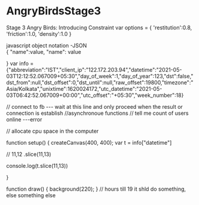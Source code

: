# AngryBirdsStage3
Stage 3 Angry Birds: Introducing Constraint
  var options = {
            'restitution':0.8,
            'friction':1.0,
            'density':1.0
        }

javascript object notation -JSON    
{
"name":value, "name": value

}
var info = {"abbreviation":"IST","client_ip":"122.172.203.94","datetime":"2021-05-03T12:12:52.067009+05:30","day_of_week":1,"day_of_year":123,"dst":false,"dst_from":null,"dst_offset":0,"dst_until":null,"raw_offset":19800,"timezone":"Asia/Kolkata","unixtime":1620024172,"utc_datetime":"2021-05-03T06:42:52.067009+00:00","utc_offset":"+05:30","week_number":18}

// connect to fb --- wait at this line and only proceed when the result or connection is establish
//asynchronoue functions 
// tell me count of users online ---error 


// allocate cpu space in the computer


function setup() {
  createCanvas(400, 400);
  var t = info["datetime"]
  
  // 11,12  .slice(11,13)
  
  console.log(t.slice(11,13))
 
}

function draw() {
  background(220);
}
// hours till 19 it shld do something, else something else